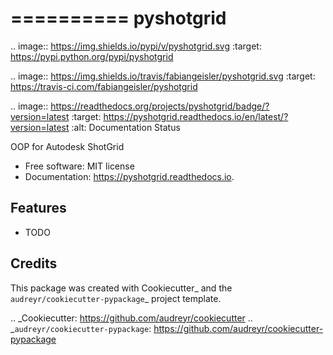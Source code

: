 ==========
pyshotgrid
==========


.. image:: https://img.shields.io/pypi/v/pyshotgrid.svg
        :target: https://pypi.python.org/pypi/pyshotgrid

.. image:: https://img.shields.io/travis/fabiangeisler/pyshotgrid.svg
        :target: https://travis-ci.com/fabiangeisler/pyshotgrid

.. image:: https://readthedocs.org/projects/pyshotgrid/badge/?version=latest
        :target: https://pyshotgrid.readthedocs.io/en/latest/?version=latest
        :alt: Documentation Status




OOP for Autodesk ShotGrid


* Free software: MIT license
* Documentation: https://pyshotgrid.readthedocs.io.


Features
--------

* TODO

Credits
-------

This package was created with Cookiecutter_ and the `audreyr/cookiecutter-pypackage`_ project template.

.. _Cookiecutter: https://github.com/audreyr/cookiecutter
.. _`audreyr/cookiecutter-pypackage`: https://github.com/audreyr/cookiecutter-pypackage
